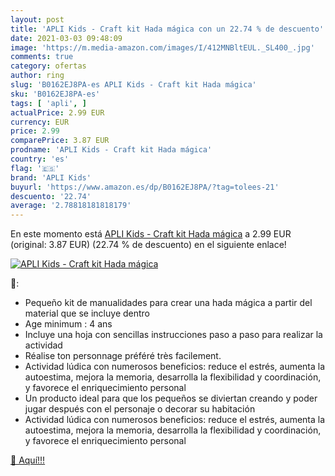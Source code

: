 ```yaml
---
layout: post
title: 'APLI Kids - Craft kit Hada mágica con un 22.74 % de descuento'
date: 2021-03-03 09:48:09
image: 'https://m.media-amazon.com/images/I/412MNBltEUL._SL400_.jpg'
comments: true
category: ofertas
author: ring
slug: 'B0162EJ8PA-es APLI Kids - Craft kit Hada mágica'
sku: 'B0162EJ8PA-es'
tags: [ 'apli', ]
actualPrice: 2.99 EUR
currency: EUR
price: 2.99
comparePrice: 3.87 EUR
prodname: 'APLI Kids - Craft kit Hada mágica'
country: 'es'
flag: '🇪🇸'
brand: 'APLI Kids'
buyurl: 'https://www.amazon.es/dp/B0162EJ8PA/?tag=tolees-21'
descuento: '22.74'
average: '2.78818181818179'
---
```


En este momento está [APLI Kids - Craft kit Hada mágica](https://www.amazon.es/dp/B0162EJ8PA/?tag=tolees-21) a 2.99 EUR (original: 3.87 EUR) (22.74 %  de descuento) en el siguiente enlace!

[![APLI Kids - Craft kit Hada mágica](https://m.media-amazon.com/images/I/412MNBltEUL._SL400_.jpg)](https://www.amazon.es/dp/B0162EJ8PA/?tag=tolees-21)

🔎:

- Pequeño kit de manualidades para crear una hada mágica a partir del material que se incluye dentro
- Age minimum : 4 ans
- Incluye una hoja con sencillas instrucciones paso a paso para realizar la actividad
- Réalise ton personnage préféré très facilement.
- Actividad lúdica con numerosos beneficios: reduce el estrés, aumenta la autoestima, mejora la memoria, desarrolla la flexibilidad y coordinación, y favorece el enriquecimiento personal
- Un producto ideal para que los pequeños se diviertan creando y poder jugar después con el personaje o decorar su habitación
- Actividad lúdica con numerosos beneficios: reduce el estrés, aumenta la autoestima, mejora la memoria, desarrolla la flexibilidad y coordinación, y favorece el enriquecimiento personal

[🛒 Aquí!!!](https://www.amazon.es/dp/B0162EJ8PA/?tag=tolees-21)
